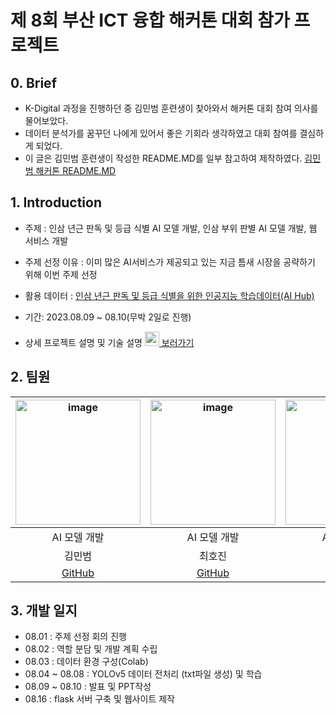 ﻿# 제 8회 부산 ICT 융합 해커톤 대회 참가 프로젝트

## 0. Brief
- K-Digital 과정을 진행하던 중 김민범 훈련생이 찾아와서 해커톤 대회 참여 의사를 물어보았다.
- 데이터 분석가를 꿈꾸던 나에게 있어서 좋은 기회라 생각하였고 대회 참여를 결심하게 되었다.
- 이 글은 김민범 훈련생이 작성한 README.MD를 일부 참고하여 제작하였다. [김민범 해커톤 README.MD](https://github.com/sou05091/2023-ICTBusanHakaton#readme)
  
## 1. Introduction
- 주제 : 인삼 년근 판독 및 등급 식별 AI 모델 개발, 인삼 부위 판별 AI 모델 개발, 웹 서비스 개발
- 주제 선정 이유 : 이미 많은 AI서비스가 제공되고 있는 지금 틈새 시장을 공략하기 위해 이번 주제 선정
- 활용 데이터 : [인삼 년근 판독 및 등급 식별을 위한 인공지능 학습데이터(AI Hub)](https://www.aihub.or.kr/aihubdata/data/view.docurrMenu=115&topMenu=100&aihubDataSe=realm&dataSetSn=71426)
- 기간: 2023.08.09 ~ 08.10(무박 2일로 진행)

- 상세 프로젝트 설명 및 기술 설명  [<img width="23" src="https://upload.wikimedia.org/wikipedia/commons/e/e9/Notion-logo.svg"/>
보러가기](https://midi-mind-784.notion.site/8-ICT-PPT-3210e50945d14e5dbd535fd11a760b2c?pvs=4)

## 2. 팀원 
|<img width="200" alt="image" src="https://avatars.githubusercontent.com/u/70638717?v=4">|<img width="200" alt="image" src="https://avatars.githubusercontent.com/u/86204430?v=4">|<img width="200" alt="image" src="https://avatars.githubusercontent.com/u/129818881?v=4">|<img width="200" alt="image" src="https://avatars.githubusercontent.com/u/98063854?v=4">|
| :---------------------------------: | :-----------------------------------:|:-----------------------------------:|:-----------------------------------:|
|                AI 모델 개발         |           AI 모델 개발                |                AI 모델 개발         |           웹 서비스 개발             | 
|             김민범                  |          최호진                      |                  하성진              |          김재민                     |        
| [GitHub](https://github.com/sou05091/)  | [GitHub](https://github.com/Gansaw/)  | [GitHub](https://github.com/JaeMin1130)  | [GitHub](https://github.com/JaeMin1130)|

## 3. 개발 일지
- 08.01 : 주제 선정 회의 진행
- 08.02 : 역할 분담 및 개발 계획 수립
- 08.03 : 데이터 환경 구성(Colab)
- 08.04 ~ 08.08 : YOLOv5 데이터 전처리 (txt파일 생성) 및 학습
- 08.09 ~ 08.10 : 발표 및 PPT작성
- 08.16 : flask 서버 구축 및 웹사이트 제작
